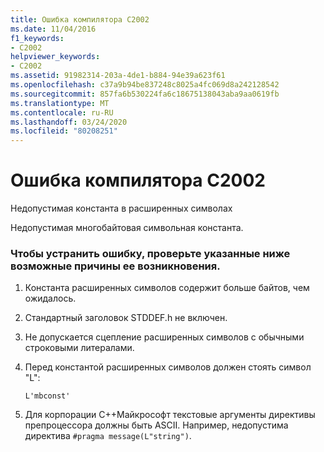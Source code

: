 ```yaml
---
title: Ошибка компилятора C2002
ms.date: 11/04/2016
f1_keywords:
- C2002
helpviewer_keywords:
- C2002
ms.assetid: 91982314-203a-4de1-b884-94e39a623f61
ms.openlocfilehash: c37a9b94be837248c8025a4fc069d8a242128542
ms.sourcegitcommit: 857fa6b530224fa6c18675138043aba9aa0619fb
ms.translationtype: MT
ms.contentlocale: ru-RU
ms.lasthandoff: 03/24/2020
ms.locfileid: "80208251"
---
```

# <a name="compiler-error-c2002"></a>Ошибка компилятора C2002

Недопустимая константа в расширенных символах

Недопустимая многобайтовая символьная константа.

### <a name="to-fix-by-checking-the-following-possible-causes"></a>Чтобы устранить ошибку, проверьте указанные ниже возможные причины ее возникновения.

1. Константа расширенных символов содержит больше байтов, чем ожидалось.

1. Стандартный заголовок STDDEF.h не включен.

1. Не допускается сцепление расширенных символов с обычными строковыми литералами.

1. Перед константой расширенных символов должен стоять символ "L":

    ```
    L'mbconst'
    ```

1. Для корпорации C++Майкрософт текстовые аргументы директивы препроцессора должны быть ASCII. Например, недопустима директива `#pragma message(L"string")`.
